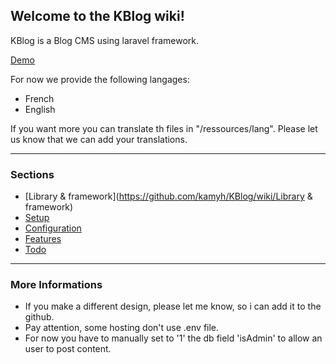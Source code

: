 ## Welcome to the KBlog wiki!

KBlog is a Blog CMS using laravel framework.

[Demo](http://www.deruazvincent.ch/demos/kblog/)

For now we provide the following langages:

* French
* English

If you want more you can translate th files in "/ressources/lang". Please let us know that we can add your translations.

---------------------------------------------------
### Sections

* [Library & framework](https://github.com/kamyh/KBlog/wiki/Library & framework)
* [Setup](https://github.com/kamyh/KBlog/wiki/Setup)
* [Configuration](https://github.com/kamyh/KBlog/wiki/Configuration)
* [Features](https://github.com/kamyh/KBlog/wiki/Features)
* [Todo](https://github.com/kamyh/KBlog/wiki/Todo)

---------------------------------------------------
### More Informations

* If you make a different design, please let me know, so i can add it to the github.
* Pay attention, some hosting don't use .env file.
* For now you have to manually set to '1' the db field 'isAdmin' to allow an user to post content.
